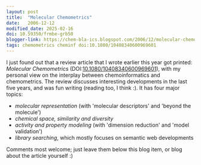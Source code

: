 ```yaml
---
layout: post
title:  "Molecular Chemometrics"
date:   2006-12-12
modified_date: 2025-02-16
doi: 10.59350/frmbe-grb50
blogger-link: https://chem-bla-ics.blogspot.com/2006/12/molecular-chemometrics.html
tags: chemometrics cheminf doi:10.1080/10408340600969601
---
```


I just found out that a review article that I wrote earlier this year got printed: *Molecular Chemometrics*
(DOI:[10.1080/10408340600969601](https://doi.org/10.1080/10408340600969601)), with my personal view on the interplay between
chemoinformatics and chemometrics. The review discusses interesting developments in the last five years, and was fun writing
(reading too, I think :). It has four major topics:

* *molecular representation* (with 'molecular descriptors' and 'beyond the molecule')
* *chemical space, similarity and diversity*
* *activity and property modeling* (with 'dimension reduction' and 'model validation')
* *library searching*, which mostly focuses on semantic web developments

Comments most welcome; just leave them below this blog item, or blog about the article yourself :)
